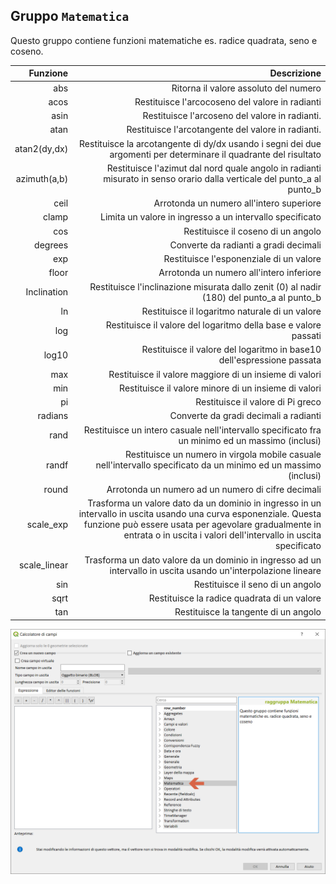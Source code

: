 ## Gruppo `Matematica`

Questo gruppo contiene funzioni matematiche es. radice quadrata, seno e coseno.

| Funzione  | Descrizione|
|----------:|-----------:|
|abs|Ritorna il valore assoluto del numero|
|acos|Restituisce l'arcocoseno del valore in radianti|
|asin|Restituisce l'arcoseno del valore in radianti.|
|atan|Restituisce l'arcotangente del valore in radianti.|
|atan2(dy,dx)|Restituisce la arcotangente di dy/dx usando i segni dei due argomenti per determinare il quadrante del risultato|
|azimuth(a,b)|Restituisce l'azimut dal nord quale angolo in radianti misurato in senso orario dalla verticale del punto_a al punto_b|
|ceil|Arrotonda un numero all'intero superiore|
|clamp|Limita un valore in ingresso a un intervallo specificato|
|cos|Restituisce il coseno di un angolo|
|degrees|Converte da radianti a gradi decimali|
|exp|Restituisce l'esponenziale di un valore|
|floor|Arrotonda un numero all'intero inferiore|
|Inclination| Restituisce l'inclinazione misurata dallo zenit (0) al nadir (180) del punto_a al punto_b|
|ln	|Restituisce il logaritmo naturale di un valore|
|log|Restituisce il valore del logaritmo della base e valore passati|
|log10|Restituisce il valore del logaritmo in base10 dell'espressione passata|
|max|Restituisce il valore maggiore di un insieme di valori|
|min|Restituisce il valore minore di un insieme di valori|
|pi|Restituisce il valore di Pi greco|
|radians|Converte da gradi decimali a radianti|
|rand|Restituisce un intero casuale nell'intervallo specificato fra un minimo ed un massimo (inclusi)|
|randf|Restituisce un numero in virgola mobile casuale nell'intervallo specificato da un minimo ed un massimo (inclusi)|
|round|Arrotonda un numero ad un numero di cifre decimali|
|scale_exp|Trasforma un valore dato da un dominio in ingresso in un intervallo in uscita usando una curva esponenziale. Questa funzione può essere usata per agevolare gradualmente in entrata o in uscita i valori dell'intervallo in uscita specificato|
|scale_linear|Trasforma un dato valore da un dominio in ingresso ad un intervallo in uscita usando un'interpolazione lineare|
|sin|Restituisce il seno di un angolo|
|sqrt|Restituisce la radice quadrata di un valore|
|tan|Restituisce la tangente di un angolo|

<img src="/img/matematica/gruppo_matematica1.png">
